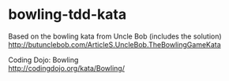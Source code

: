 # bowling-tdd-kata

Based on the bowling kata from Uncle Bob (includes the solution)  
http://butunclebob.com/ArticleS.UncleBob.TheBowlingGameKata

Coding Dojo:  Bowling  
http://codingdojo.org/kata/Bowling/
